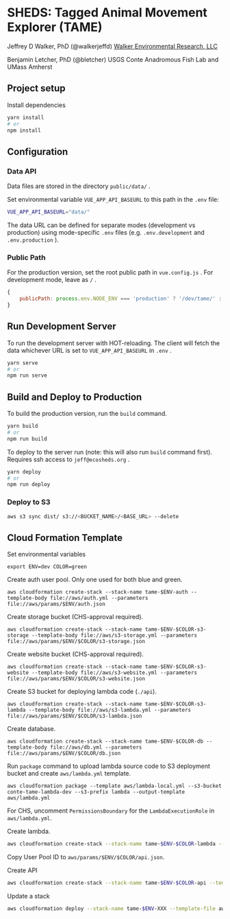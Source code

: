 # SHEDS: Tagged Animal Movement Explorer (TAME)

Jeffrey D Walker, PhD (@walkerjeffd)
[Walker Environmental Research, LLC](https://walkerenvres.com)

Benjamin Letcher, PhD (@bletcher)
USGS Conte Anadromous Fish Lab and UMass Amherst

## Project setup

Install dependencies

``` sh
yarn install
# or
npm install
```

## Configuration

### Data API

Data files are stored in the directory `public/data/` .

Set environmental variable `VUE_APP_API_BASEURL` to this path in the `.env` file:

``` sh
VUE_APP_API_BASEURL="data/"
```

The data URL can be defined for separate modes (development vs production) using mode-specific `.env` files (e.g. `.env.development` and `.env.production` ).

### Public Path

For the production version, set the root public path in `vue.config.js` . For development mode, leave as `/` .

``` js
{
    publicPath: process.env.NODE_ENV === 'production' ? '/dev/tame/' : '/'
}
```

## Run Development Server

To run the development server with HOT-reloading. The client will fetch the data whichever URL is set to `VUE_APP_API_BASEURL` in `.env` .

``` sh
yarn serve
# or
npm run serve
```

## Build and Deploy to Production

To build the production version, run the `build` command.

``` sh
yarn build
# or
npm run build
```

To deploy to the server run (note: this will also run `build` command first). Requires ssh access to `jeff@ecosheds.org` .

``` sh
yarn deploy
# or
npm run deploy
```

### Deploy to S3

```sh
aws s3 sync dist/ s3://<BUCKET_NAME>/<BASE_URL> --delete
```

## Cloud Formation Template

Set environmental variables

```
export ENV=dev COLOR=green
```

Create auth user pool. Only one used for both blue and green.

```
aws cloudformation create-stack --stack-name tame-$ENV-auth --template-body file://aws/auth.yml --parameters file://aws/params/$ENV/auth.json
```



Create storage bucket (CHS-approval required).

```
aws cloudformation create-stack --stack-name tame-$ENV-$COLOR-s3-storage --template-body file://aws/s3-storage.yml --parameters file://aws/params/$ENV/$COLOR/s3-storage.json
```

Create website bucket (CHS-approval required).

```
aws cloudformation create-stack --stack-name tame-$ENV-$COLOR-s3-website --template-body file://aws/s3-website.yml --parameters file://aws/params/$ENV/$COLOR/s3-website.json
```

Create S3 bucket for deploying lambda code (`./api`).

```
aws cloudformation create-stack --stack-name tame-$ENV-$COLOR-s3-lambda --template-body file://aws/s3-lambda.yml --parameters file://aws/params/$ENV/$COLOR/s3-lambda.json
```

Create database.

```
aws cloudformation create-stack --stack-name tame-$ENV-$COLOR-db --template-body file://aws/db.yml --parameters file://aws/params/$ENV/$COLOR/db.json
```

Run `package` command to upload lambda source code to S3 deployment bucket and create `aws/lambda.yml` template.

```
aws cloudformation package --template aws/lambda-local.yml --s3-bucket conte-tame-lambda-dev --s3-prefix lambda --output-template aws/lambda.yml
```

For CHS, uncomment `PermissionsBoundary` for the `LambdaExecutionRole` in `aws/lambda.yml`.

Create lambda.

```sh
aws cloudformation create-stack --stack-name tame-$ENV-$COLOR-lambda --template-body file://aws/lambda.yml --parameters file://aws/params/$ENV/$COLOR/lambda.json --capabilities CAPABILITY_NAMED_IAM
```

Copy User Pool ID to `aws/params/$ENV/$COLOR/api.json`.

Create API

```sh
aws cloudformation create-stack --stack-name tame-$ENV-$COLOR-api --template-body file://aws/api.yml --parameters file://aws/params/$ENV/$COLOR/api.json
```

Update a stack

```sh
aws cloudformation deploy --stack-name tame-$ENV-XXX --template-file aws/tame-XXX.yml --parameter-overrides XXX=XXX --capabilities XXX
```
